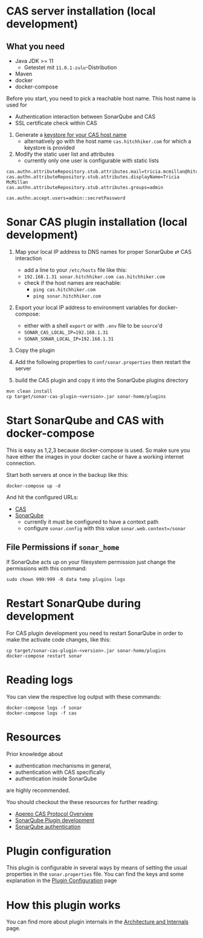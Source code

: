 # CAS server installation (local development)

## What you need

- Java JDK >= 11
  - Getestet mit `11.0.1-zulu`-Distribution
- Maven
- docker
- docker-compose

Before you start, you need to pick a reachable host name. This host name is used for
- Authentication interaction between SonarQube and CAS
- SSL certificate check within CAS  

1. Generate a [keystore for your CAS host name](docker/README.md) 
   - alternatively go with the host name `cas.hitchhiker.com` for which a keystore is provided
1. Modify the static user list and attributes
   - currently only one user is configurable with static lists

```properties
cas.authn.attributeRepository.stub.attributes.mail=tricia.mcmillan@hitchhiker.com
cas.authn.attributeRepository.stub.attributes.displayName=Tricia McMillan
cas.authn.attributeRepository.stub.attributes.groups=admin

cas.authn.accept.users=admin::secretPassword
``` 

# Sonar CAS plugin installation (local development)

1. Map your local IP address to DNS names for proper SonarQube ⇄ CAS interaction
   - add a line to your `/etc/hosts` file like this:
   - `192.168.1.31 sonar.hitchhiker.com cas.hitchhiker.com`
   - check if the host names are reachable:
     - `ping cas.hitchhiker.com`
     - `ping sonar.hitchhiker.com`

1. Export your local IP address to environment variables for docker-compose:
   - either with a shell `export` or with `.env` file to be `source`'d
   - `SONAR_CAS_LOCAL_IP=192.168.1.31`
   - `SONAR_SONAR_LOCAL_IP=192.168.1.31`
1. Copy the plugin
1. Add the following properties to `conf/sonar.properties` then restart the server
1. build the CAS plugin and copy it into the SonarQube plugins directory

```
mvn clean install
cp target/sonar-cas-plugin-<version>.jar sonar-home/plugins
```

# Start SonarQube and CAS with docker-compose

This is easy as 1,2,3 because docker-compose is used. So make sure you have either the images in your docker cache or have a working internet connection.

Start both servers at once in the backup like this:

``` 
docker-compose up -d
```

And hit the configured URLs: 

- [CAS](http://cas.hitchhiker.com:9000/cas)
- [SonarQube](http://sonar.hitchhiker.com:9000/sonar)
  - currently it must be configured to have a context path
  - configure `sonar.config` with this value `sonar.web.context=/sonar`


## File Permissions if `sonar_home`

If SonarQube acts up on your filesystem permission just change the permissions with this command: 

```
sudo chown 999:999 -R data temp plugins logs
``` 

# Restart SonarQube during development

For CAS plugin development you need to restart SonarQube in order to make the activate code changes, like this:

```
cp target/sonar-cas-plugin-<version>.jar sonar-home/plugins
docker-compose restart sonar
```

# Reading logs

You can view the respective log output with these commands:
```
docker-compose logs -f sonar
docker-compose logs -f cas
```

# Resources

Prior knowledge about 

- authentication mechanisms in general,
- authentication with CAS specifically
- authentication inside SonarQube 

are highly recommended.

You should checkout the these resources for further reading:

- [Apereo CAS Protocol Overview](https://apereo.github.io/cas/6.0.x/protocol/Protocol-Overview.html)
- [SonarQube Plugin development](https://docs.sonarqube.org/display/DEV/Developing+a+Plugin)
- [SonarQube authentication](https://docs.sonarqube.org/latest/instance-administration/security/#header-2)

# Plugin configuration

This plugin is configurable in several ways by means of setting the usual properties in the `sonar.properties` file.
You can find the keys and some explanation in the [Plugin Configuration](pluginConfiguration.md) page

# How this plugin works

You can find more about plugin internals in the [Architecture and Internals](architecture.md) page.